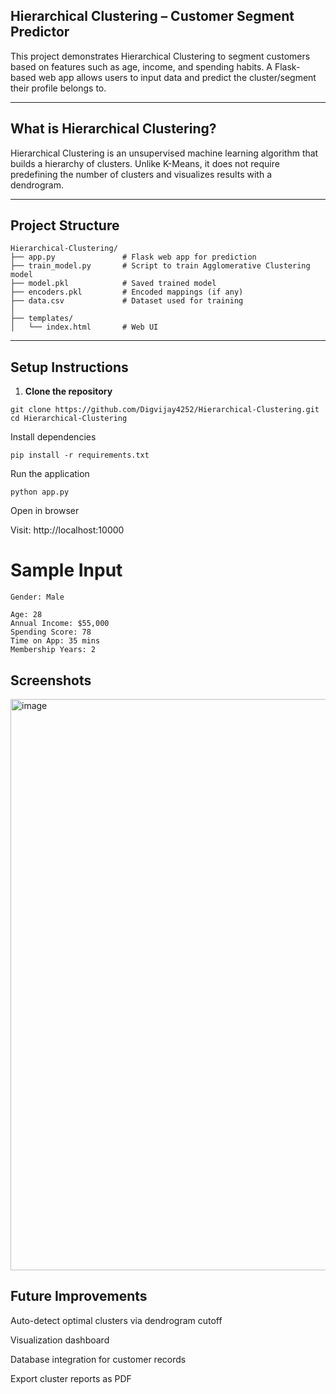 <!-- # Hierarchical-Clustering

<img width="1621" height="914" alt="image" src="https://github.com/user-attachments/assets/67ea4d9a-af49-46ee-aeb9-1f82e180f595" /> -->


## Hierarchical Clustering – Customer Segment Predictor

This project demonstrates Hierarchical Clustering to segment customers based on features such as age, income, and spending habits. A Flask-based web app allows users to input data and predict the cluster/segment their profile belongs to.

---

## What is Hierarchical Clustering?

Hierarchical Clustering is an unsupervised machine learning algorithm that builds a hierarchy of clusters. Unlike K-Means, it does not require predefining the number of clusters and visualizes results with a dendrogram.

---

##  Project Structure
```
Hierarchical-Clustering/
├── app.py               # Flask web app for prediction
├── train_model.py       # Script to train Agglomerative Clustering model
├── model.pkl            # Saved trained model
├── encoders.pkl         # Encoded mappings (if any)
├── data.csv             # Dataset used for training
│
├── templates/
│   └── index.html       # Web UI

```
---

##  Setup Instructions

1. **Clone the repository**

```
git clone https://github.com/Digvijay4252/Hierarchical-Clustering.git
cd Hierarchical-Clustering
```
Install dependencies
```
pip install -r requirements.txt
```
Run the application
```
python app.py
```
Open in browser

Visit: http://localhost:10000

# Sample Input
```
Gender: Male

Age: 28
Annual Income: $55,000
Spending Score: 78
Time on App: 35 mins
Membership Years: 2
```
## Screenshots
<img width="1621" height="914" alt="image" src="https://github.com/user-attachments/assets/67ea4d9a-af49-46ee-aeb9-1f82e180f595" />

## Future Improvements
Auto-detect optimal clusters via dendrogram cutoff

Visualization dashboard

Database integration for customer records

Export cluster reports as PDF
